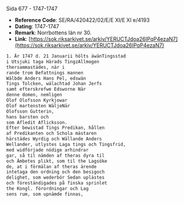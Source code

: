 Sida 677 - 1747-1747

- **Reference Code**: SE/RA/420422/02/E/E XI/E XI e/4193
- **Dating**: 1747-1747
- **Remark**: Norrbottens län nr 30.
- **Link**: [https://sok.riksarkivet.se/arkiv/YERUCTJdoa26IPqP4ezaN7](https://sok.riksarkivet.se/arkiv/YERUCTJdoa26IPqP4ezaN7)

```txt linenums="1"
1. Är 1747 d. 21 Januarii hölts äwänTingsstad
i Utsjuki taga Härads TingzAllmogen
thersammastädes, när i
rande trom Befattnings mannen
Wälbde Anders Hans Pel, edswän
Tings Tolcken, wälachtad Johan Jerfs
samt efterskrefwe Edsworne När
denne domen, nemligen
Olof Olofsson Kyrkjowar
Olof martensten WäljeNär
Olofsson Gutterin,
hans barsten och
som Afledit Aflicksson.
Efter bewistad Tings Predikan, hållen
af Predikanten och Schola mästaren
härstädes Wyrdig och Wällande Anders
Wellander, utlystes Laga tings och Tingsfrid,
med widförjade nödige arhindrar
gar, så til nämden af theras dyra til
och Ämbetes plikt, som til the Lagsöke
de, at i förmälan af theras ärende
intetaga den ordning och den besigoch
delighet, som wederbör Sedan uplästes
och föreständigades på finska sprinlet
the Kongl. förordningar och Lag
sens rum, som upnämde finnas,
```
